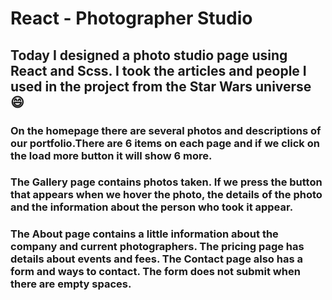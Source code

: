 # React - Photographer Studio

## Today I designed a photo studio page using React and Scss. I took the articles and people I used in the project from the Star Wars universe :smile:

### On the homepage there are several photos and descriptions of our portfolio.There are 6 items on each page and if we click on the load more button it will show 6 more.

### The Gallery page contains photos taken. If we press the button that appears when we hover the photo, the details of the photo and the information about the person who took it appear.

### The About page contains a little information about the company and current photographers. The pricing page has details about events and fees. The Contact page also has a form and ways to contact. The form does not submit when there are empty spaces.



